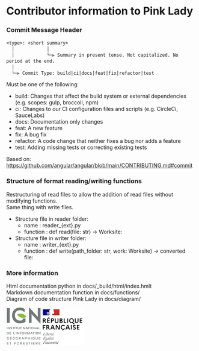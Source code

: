 # Contributor information to Pink Lady

### Commit Message Header

```
<type>: <short summary>
  │            │
  │            └─⫸ Summary in present tense. Not capitalized. No period at the end.
  │
  └─⫸ Commit Type: build|ci|docs|feat|fix|refactor|test
```
Must be one of the following:

  * build: Changes that affect the build system or external dependencies (e.g. scopes: gulp, broccoli, npm)
  * ci: Changes to our CI configuration files and scripts (e.g. CircleCi, SauceLabs)
  * docs: Documentation only changes
  * feat: A new feature
  * fix: A bug fix
  * refactor: A code change that neither fixes a bug nor adds a feature
  * test: Adding missing tests or correcting existing tests

Based on: https://github.com/angular/angular/blob/main/CONTRIBUTING.md#commit

### Structure of format reading/writing functions

Restructuring of read files to allow the addition of read files without modifying functions.  
Same thing with write files.
- Structure file in reader folder:
    - name : reader_{ext}.py
    - function : def read(file: str) -> Worksite:
- Structure file in writer folder: 
    - name : writer_{ext}.py
    - function : def write(path_folder: str, work: Worksite) -> converted file:

### More information

Html documentation python in docs/_build/html/index.hmlt  
Markdown documentation function in docs/functions/  
Diagram of code structure Pink Lady in docs/diagram/

![logo ign](docs/logo/logo_ign.png) ![logo fr](docs/logo/Republique_Francaise_Logo.png)